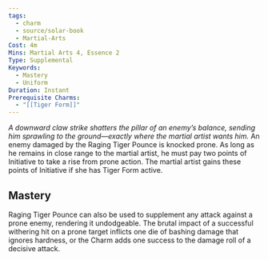 ```yaml
---
tags:
  - charm
  - source/solar-book
  - Martial-Arts
Cost: 4m
Mins: Martial Arts 4, Essence 2
Type: Supplemental
Keywords:
  - Mastery
  - Uniform
Duration: Instant
Prerequisite Charms:
  - "[[Tiger Form]]"
---
```

*A downward claw strike shatters the pillar of an enemy’s balance, sending him sprawling to the ground—exactly where the martial artist wants him.*
An enemy damaged by the Raging Tiger Pounce is knocked prone. As long as he remains in close range to the martial artist, he must pay two points of Initiative to take a rise from prone action. The martial artist gains these points of Initiative if she has Tiger Form active. 
## Mastery
Raging Tiger Pounce can also be used to supplement any attack against a prone enemy, rendering it undodgeable. The brutal impact of a successful withering hit on a prone target inflicts one die of bashing damage that ignores hardness, or the Charm adds one success to the damage roll of a decisive attack.